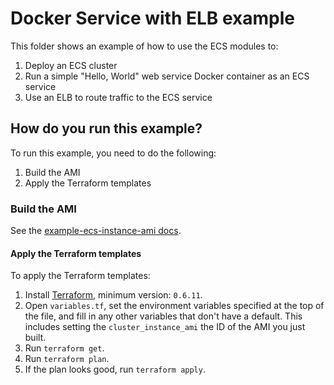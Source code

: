 # Docker Service with ELB example

This folder shows an example of how to use the ECS modules to:

1. Deploy an ECS cluster
1. Run a simple "Hello, World" web service Docker container as an ECS service
1. Use an ELB to route traffic to the ECS service

## How do you run this example?

To run this example, you need to do the following:

1. Build the AMI
1. Apply the Terraform templates

### Build the AMI

See the [example-ecs-instance-ami docs](/examples/example-ecs-instance-ami).

#### Apply the Terraform templates

To apply the Terraform templates:

1. Install [Terraform](https://www.terraform.io/), minimum version: `0.6.11`.
1. Open `variables.tf`, set the environment variables specified at the top of the file, and fill in any other variables that
   don't have a default. This includes setting the `cluster_instance_ami` the ID of the AMI you just built.
1. Run `terraform get`.
1. Run `terraform plan`.
1. If the plan looks good, run `terraform apply`.
